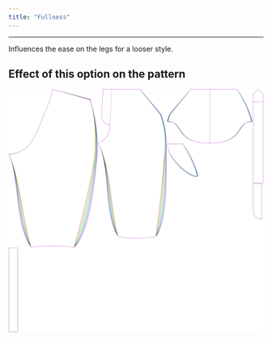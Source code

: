 ```yaml
---
title: "Fullness"
---
```


***

Influences the ease on the legs for a looser style.

## Effect of this option on the pattern

![This image shows the effect of this option by superimposing several variants that have a different value for this option](cornelius_fullness_sample.svg "Effect of this option on the pattern")
